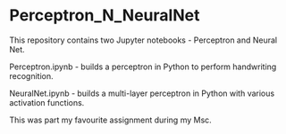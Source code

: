 # Perceptron_N_NeuralNet

This repository contains two Jupyter notebooks - Perceptron and Neural Net.

Perceptron.ipynb - builds a perceptron in Python to perform handwriting recognition.

NeuralNet.ipynb - builds a multi-layer perceptron in Python with various activation functions.

This was part my favourite assignment during my Msc. 

